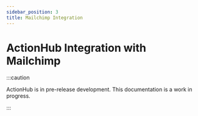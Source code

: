 ```yaml
---
sidebar_position: 3
title: Mailchimp Integration
---
```


# ActionHub Integration with Mailchimp

:::caution

ActionHub is in pre-release development. This documentation is a work in progress.

:::
